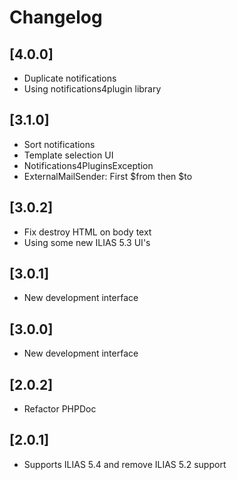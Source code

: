 # Changelog

## [4.0.0]
- Duplicate notifications
- Using notifications4plugin library

## [3.1.0]
- Sort notifications
- Template selection UI
- Notifications4PluginsException
- ExternalMailSender: First $from then $to

## [3.0.2]
- Fix destroy HTML on body text
- Using some new ILIAS 5.3 UI's

## [3.0.1]
- New development interface

## [3.0.0]
- New development interface

## [2.0.2]
- Refactor PHPDoc

## [2.0.1]
- Supports ILIAS 5.4 and remove ILIAS 5.2 support
